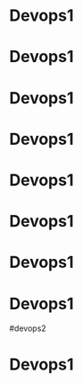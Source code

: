 

# Devops1
# Devops1
# Devops1
# Devops1
# Devops1
# Devops1
# Devops1
# Devops1
#devops2
# Devops1
